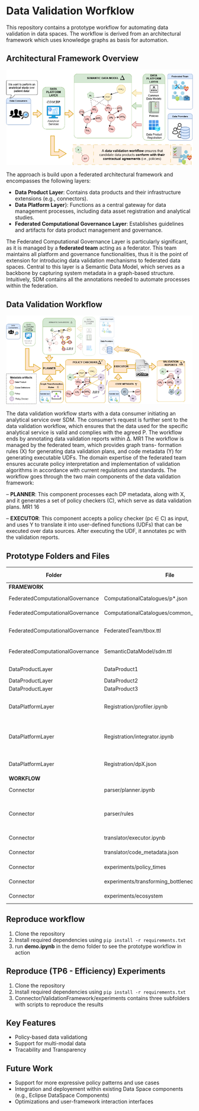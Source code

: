 # Data Validation Worfklow


This repository contains a prototype workflow for automating data validation in data spaces. The workflow is derived from an architectural framework which uses knowledge graphs as basis for automation. 

## Architectural Framework Overview

![](demo/demo_images/framework-preliminaries.png)

The approach is build upon a federated architectural framework and encompasses the following layers:
- **Data Product Layer**: Contains data products and their infrastructure extensions (e.g., connectors).
- **Data Platform Layer**}: Functions as a central gateway for data management processes, including data asset registration and analytical studies.
- **Federated Computational Governance Layer**: Establishes guidelines and artifacts for data product management and governance.

The Federated Computational Governance Layer is particularly significant, as it is managed by a **federated team** acting as a federator. This team maintains all platform and governance functionalities, thus it is the point of extension for introducing data validation mechanisms to federated data spaces. Central to this layer is a Semantic Data Model, which serves as a backbone by capturing system metadata in a graph-based structure. Intuitively, SDM contains all the annotations needed to automate processes within the federation.

## Data Validation Workflow

![](demo/demo_images/framework-workflow.png "workflow")


The data validation workflow starts with a data consumer initiating an analytical service over SDM. The consumer’s
request is further sent to the data validation workflow, which ensures that the data
used for the specific analytical service is valid and complies with the agreed P. The
workflow ends by annotating data validation reports within ∆. MR1
The workflow is managed by the federated team, which provides graph trans-
formation rules (X) for generating data validation plans, and code metadata (Y)
for generating executable UDFs. The domain expertise of the federated team
ensures accurate policy interpretation and implementation of validation algorithms
in accordance with current regulations and standards.
The workflow goes through the two main components of the data validation
framework:

– **PLANNER**: This component processes each DP metadata, along with X, and
it generates a set of policy checkers (C), which serve as data validation plans. MR1
16

– **EXECUTOR**: This component accepts a policy checker (pc ∈ C) as input, and
uses Y to translate it into user-defined functions (UDFs) that can be executed
over data sources. After executing the UDF, it annotates pc with the validation
reports.


## Prototype Folders and Files

| Folder                           | File                                            | Description                                                         | Defined by     |
|----------------------------------|-------------------------------------------------|---------------------------------------------------------------------|:---------------|
| **FRAMEWORK**                        |                                                 |                                                                     |                |
| FederatedComputationalGovernance | ComputationalCatalogues/p*.json                 | Federation defined Policies in JSON-LD                              | Federated Team |
| FederatedComputationalGovernance | ComputationalCatalogues/common_data_models.json | Common Data Models in JSON-LD                                       | Federated Team |
| FederatedComputationalGovernance | FederatedTeam/tbox.ttl                          | Terminology Box for Semantic Data Model                             | Federated Team |
| FederatedComputationalGovernance | SemanticDataModel/sdm.ttl                       | Semantic Data Model with all annotations                            | Federated Team |
| DataProductLayer                 | DataProduct1                                    | CSV with Patient Demographics                                       |                |
| DataProductLayer                 | DataProduct2                                    | DICOM Image                                                         |                |
| DataProductLayer                 | DataProduct3                                    | ML Model                                                            |                |
| DataPlatformLayer                | Registration/profiler.ipynb                     | Notebook to automate boostraping of data sources                    |                |
| DataPlatformLayer                | Registration/integrator.ipynb                   | Notebook to generate mappings from DataProducts to CommonDataModels |                |
| DataPlatformLayer                | Registration/dpX.json                           | Data Products integrated with Data Contracts                        |                |
| **WORKFLOW**                         |                                                 |                                                                     |                |
| Connector                        | parser/planner.ipynb                            | Planner implementation                                              |                |
| Connector                        | parser/rules                                    | Graph Transformation Rules as SPARQL CONSTRUCT queries              |                |
| Connector                        | translator/executor.ipynb                       | Executor implementation                                             |                |
| Connector                        | translator/code_metadata.json                   | Code metadata in JSON-LD                                            |                |
| Connector                        | experiments/policy_times                        | Measure processing times                                            |                |
| Connector                        | experiments/transforming_bottleneck             | Workflow vs RDFValidation                                           |                |
| Connector                        | experiments/ecosystem                           | Measure parsing scalability                                         |                |


## Reproduce workflow

1. Clone the repository
2. Install required dependencies using `pip install -r requirements.txt`
3. run **demo.ipynb** in the demo folder to see the prototype workflow in action

## Reproduce (TP6 - Efficiency) Experiments

1. Clone the repository
2. Install required dependencies using `pip install -r requirements.txt`
3. Connector/ValidationFramework/experiments contains three subfolders with scripts to reproduce the results


## Key Features
- Policy-based data validationg
- Support for multi-modal data
- Tracability and Transparency


## Future Work

- Support for more expressive policy patterns and use cases
- Integration and deployement within existing Data Space components (e.g., Eclipse DataSpace Components)
- Optimizations and user-framework interaction interfaces


